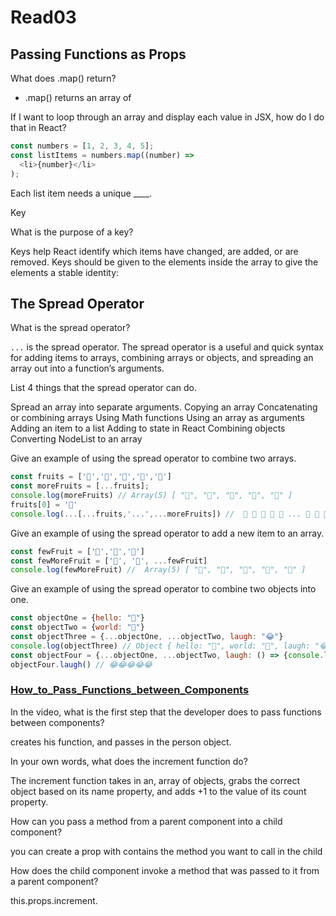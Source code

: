 # Read03

## Passing Functions as Props

What does .map() return?

- .map() returns an array of

If I want to loop through an array and display each value in JSX, how do I do that in React?

```javascript
const numbers = [1, 2, 3, 4, 5];
const listItems = numbers.map((number) =>
  <li>{number}</li>
);
```

Each list item needs a unique ____.

Key

What is the purpose of a key?

Keys help React identify which items have changed, are added, or are removed. Keys should be given to the elements inside the array to give the elements a stable identity:

## The Spread Operator

What is the spread operator?

`...` is the spread operator.
The spread operator is a useful and quick syntax for adding items to arrays, combining arrays or objects, and spreading an array out into a function’s arguments.

List 4 things that the spread operator can do.

Spread an array into separate arguments.
Copying an array
Concatenating or combining arrays
Using Math functions
Using an array as arguments
Adding an item to a list
Adding to state in React
Combining objects
Converting NodeList to an array

Give an example of using the spread operator to combine two arrays.

```javascript
const fruits = ['🍏','🍊','🍌','🍉','🍍']
const moreFruits = [...fruits];
console.log(moreFruits) // Array(5) [ "🍏", "🍊", "🍌", "🍉", "🍍" ]
fruits[0] = '🍑'
console.log(...[...fruits,'...',...moreFruits]) //  🍑 🍊 🍌 🍉 🍍 ... 🍏 🍊 🍌 🍉 🍍
```

Give an example of using the spread operator to add a new item to an array.

```javascript
const fewFruit = ['🍏','🍊','🍌']
const fewMoreFruit = ['🍉', '🍍', ...fewFruit]
console.log(fewMoreFruit) //  Array(5) [ "🍉", "🍍", "🍏", "🍊", "🍌" ]
```

Give an example of using the spread operator to combine two objects into one.

```javascript
const objectOne = {hello: "🤪"}
const objectTwo = {world: "🐻"}
const objectThree = {...objectOne, ...objectTwo, laugh: "😂"}
console.log(objectThree) // Object { hello: "🤪", world: "🐻", laugh: "😂" }
const objectFour = {...objectOne, ...objectTwo, laugh: () => {console.log("😂".repeat(5))}}
objectFour.laugh() // 😂😂😂😂😂

```

### [How_to_Pass_Functions_between_Components](https://www.youtube.com/watch?v=c05OL7XbwXU)

In the video, what is the first step that the developer does to pass functions between components?

creates his function, and passes in the person object.

In your own words, what does the increment function do?

The increment function takes in an, array of objects, grabs the correct object based on its name property, and adds +1 to the value of its count property.

How can you pass a method from a parent component into a child component?

you can create a prop with contains the method you want to call in the child

How does the child component invoke a method that was passed to it from a parent component?

this.props.increment.
